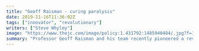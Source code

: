 ```yaml
---
title: "Geoff Raisman - curing paralysis"
date: 2019-11-16T11:36:02Z
tags: ["innovator", "revolutionary"]
writers: ["Steve Whyley"]
image: "https://www.thejc.com/image/policy:1.431792:1485940484/.jpg?f=16x9&h=576&w=1024&$p$f$h$w=a4c2c21"
summary: "Professor Geoff Raisman and his team recently pioneered a revolutionary cure for paralysis."
---
```


